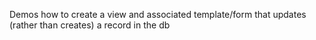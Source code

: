 Demos how to create a view and associated template/form that updates (rather than creates) a record in the db

